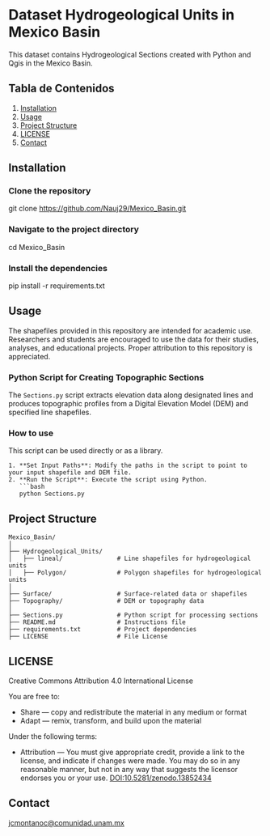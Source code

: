 # Dataset Hydrogeological Units in Mexico Basin
This dataset contains Hydrogeological Sections created with Python and Qgis in the Mexico Basin.

## Tabla de Contenidos
1. [Installation](#installation)
2. [Usage](#usage)
3. [Project Structure](#project-structure)
4. [LICENSE](#license)
5. [Contact](#contact)

## Installation

  ### Clone the repository
  git clone https://github.com/Nauj29/Mexico_Basin.git

  ### Navigate to the project directory
  cd Mexico_Basin

  ### Install the dependencies
  pip install -r requirements.txt

## Usage
  The shapefiles provided in this repository are intended for academic use. Researchers and students are encouraged to use the data for their studies, analyses, and educational projects. Proper attribution to       this repository is appreciated.

  ### Python Script for Creating Topographic Sections
  The `Sections.py` script extracts elevation data along designated lines and produces topographic profiles from a Digital Elevation Model (DEM) and specified line shapefiles.

  ### How to use
  This script can be used directly or as a library.

    1. **Set Input Paths**: Modify the paths in the script to point to your input shapefile and DEM file.
    2. **Run the Script**: Execute the script using Python.
       ```bash
       python Sections.py

## Project Structure
  ```plaintext
  Mexico_Basin/
  │
  ├── Hydrogeological_Units/
  │   ├── lineal/               # Line shapefiles for hydrogeological units
  │   ├── Polygon/              # Polygon shapefiles for hydrogeological units
  │
  ├── Surface/                  # Surface-related data or shapefiles
  ├── Topography/               # DEM or topography data
  │
  ├── Sections.py               # Python script for processing sections
  ├── README.md                 # Instructions file
  ├── requirements.txt          # Project dependencies
  ├── LICENSE                   # File License

  ```
## LICENSE
  Creative Commons Attribution 4.0 International License

  You are free to:
  - Share — copy and redistribute the material in any medium or format
  - Adapt — remix, transform, and build upon the material

  Under the following terms:
  - Attribution — You must give appropriate credit, provide a link to the license, and indicate if changes were made. You may do so in any reasonable manner, but not in any way that suggests the licensor endorses   you or your use. [DOI:10.5281/zenodo.13852434](https://doi.org/10.5281/zenodo.13852434)


## Contact
jcmontanoc@comunidad.unam.mx

